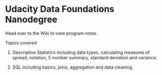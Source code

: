 # Udacity Data Foundations Nanodegree

Head over to the Wiki to view program notes.

Topics covered
1. Descriptive Statistics including data types, calculating measures of spread, notation, 5 number summary, standard deviation and variance. 

2. SQL including basics, joins, aggregation and data cleaning.
